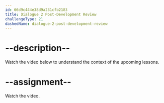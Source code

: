 ```yaml
---
id: 66d9c444e38d9a231cfb2183
title: Dialogue 2 Post-Development Review
challengeType: 21
dashedName: dialogue-2-post-development-review
---
```


# --description--

Watch the video below to understand the context of the upcoming lessons.

# --assignment--

Watch the video.
